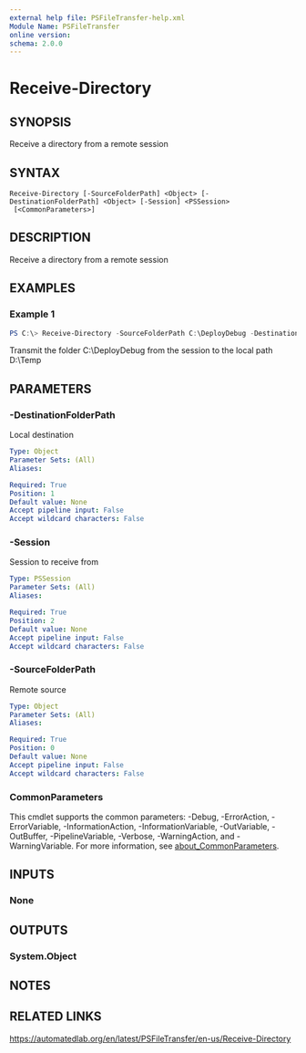 ```yaml
---
external help file: PSFileTransfer-help.xml
Module Name: PSFileTransfer
online version:
schema: 2.0.0
---
```


# Receive-Directory

## SYNOPSIS
Receive a directory from a remote session

## SYNTAX

```
Receive-Directory [-SourceFolderPath] <Object> [-DestinationFolderPath] <Object> [-Session] <PSSession>
 [<CommonParameters>]
```

## DESCRIPTION
Receive a directory from a remote session

## EXAMPLES

### Example 1
```powershell
PS C:\> Receive-Directory -SourceFolderPath C:\DeployDebug -DestinationFolderPath D:\Temp -Session $session
```

Transmit the folder C:\DeployDebug from the session to the local path D:\Temp

## PARAMETERS

### -DestinationFolderPath
Local destination

```yaml
Type: Object
Parameter Sets: (All)
Aliases:

Required: True
Position: 1
Default value: None
Accept pipeline input: False
Accept wildcard characters: False
```

### -Session
Session to receive from

```yaml
Type: PSSession
Parameter Sets: (All)
Aliases:

Required: True
Position: 2
Default value: None
Accept pipeline input: False
Accept wildcard characters: False
```

### -SourceFolderPath
Remote source

```yaml
Type: Object
Parameter Sets: (All)
Aliases:

Required: True
Position: 0
Default value: None
Accept pipeline input: False
Accept wildcard characters: False
```

### CommonParameters
This cmdlet supports the common parameters: -Debug, -ErrorAction, -ErrorVariable, -InformationAction, -InformationVariable, -OutVariable, -OutBuffer, -PipelineVariable, -Verbose, -WarningAction, and -WarningVariable. For more information, see [about_CommonParameters](http://go.microsoft.com/fwlink/?LinkID=113216).

## INPUTS

### None

## OUTPUTS

### System.Object
## NOTES

## RELATED LINKS
https://automatedlab.org/en/latest/PSFileTransfer/en-us/Receive-Directory
